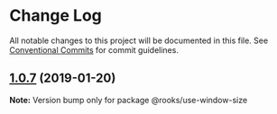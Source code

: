 # Change Log

All notable changes to this project will be documented in this file.
See [Conventional Commits](https://conventionalcommits.org) for commit guidelines.

## [1.0.7](https://github.com/imbhargav5/rooks/compare/@rooks/use-window-size@1.0.6...@rooks/use-window-size@1.0.7) (2019-01-20)

**Note:** Version bump only for package @rooks/use-window-size

